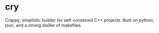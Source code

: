 # cry
Crappy, simplistic builder for self-contained C++ projects. Built on python, json, and a strong dislike of makefiles.
